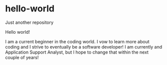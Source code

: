 # hello-world
Just another repository

Hello world! 

I am a current beginner in the coding world. I vow to learn more about coding and I strive to eventually be a software developer! 
I am currently and Application Support Analyst, but I hope to change that within the next couple of years!
